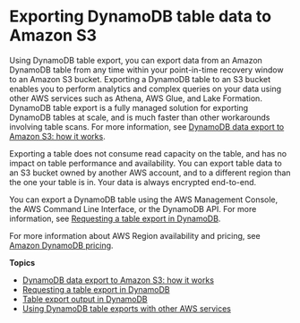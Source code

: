 # Exporting DynamoDB table data to Amazon S3<a name="DataExport"></a>

Using DynamoDB table export, you can export data from an Amazon DynamoDB table from any time within your point\-in\-time recovery window to an Amazon S3 bucket\. Exporting a DynamoDB table to an S3 bucket enables you to perform analytics and complex queries on your data using other AWS services such as Athena, AWS Glue, and Lake Formation\. DynamoDB table export is a fully managed solution for exporting DynamoDB tables at scale, and is much faster than other workarounds involving table scans\. For more information, see [DynamoDB data export to Amazon S3: how it works](DataExport.HowItWorks.md)\.

Exporting a table does not consume read capacity on the table, and has no impact on table performance and availability\. You can export table data to an S3 bucket owned by another AWS account, and to a different region than the one your table is in\. Your data is always encrypted end\-to\-end\.

You can export a DynamoDB table using the AWS Management Console, the AWS Command Line Interface, or the DynamoDB API\. For more information, see [Requesting a table export in DynamoDB](DataExport.Requesting.md)\.

For more information about AWS Region availability and pricing, see [Amazon DynamoDB pricing](https://aws.amazon.com/dynamodb/pricing)\.

**Topics**
+ [DynamoDB data export to Amazon S3: how it works](DataExport.HowItWorks.md)
+ [Requesting a table export in DynamoDB](DataExport.Requesting.md)
+ [Table export output in DynamoDB](DataExport.Output.md)
+ [Using DynamoDB table exports with other AWS services](DataExport.Using.md)